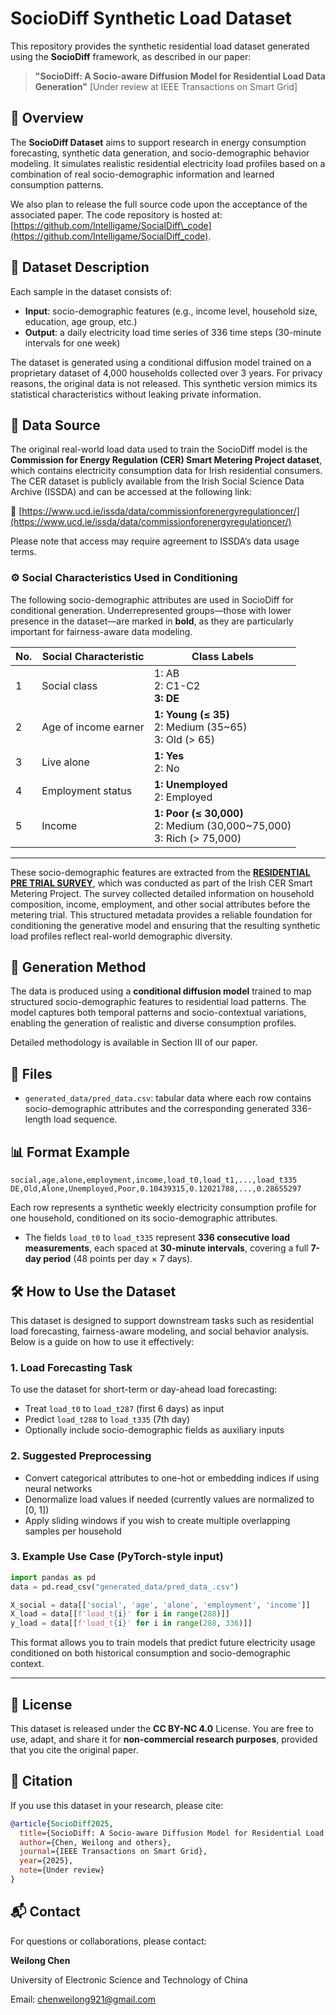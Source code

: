 

# SocioDiff Synthetic Load Dataset

This repository provides the synthetic residential load dataset generated using the **SocioDiff** framework, as described in our paper:

> **"SocioDiff: A Socio-aware Diffusion Model for Residential Load Data Generation"**
> \[Under review at IEEE Transactions on Smart Grid]

## 📘 Overview

The **SocioDiff Dataset** aims to support research in energy consumption forecasting, synthetic data generation, and socio-demographic behavior modeling. It simulates realistic residential electricity load profiles based on a combination of real socio-demographic information and learned consumption patterns.

We also plan to release the full source code upon the acceptance of the associated paper. The code repository is hosted at: [https://github.com/Intelligame/SocialDiff\_code](https://github.com/Intelligame/SocialDiff_code).

## 🧩 Dataset Description

Each sample in the dataset consists of:

* **Input**: socio-demographic features (e.g., income level, household size, education, age group, etc.)
* **Output**: a daily electricity load time series of 336 time steps (30-minute intervals for one week)

The dataset is generated using a conditional diffusion model trained on a proprietary dataset of 4,000 households collected over 3 years. For privacy reasons, the original data is not released. This synthetic version mimics its statistical characteristics without leaking private information.


## 📂 Data Source

The original real-world load data used to train the SocioDiff model is the **Commission for Energy Regulation (CER) Smart Metering Project dataset**, which contains electricity consumption data for Irish residential consumers. The CER dataset is publicly available from the Irish Social Science Data Archive (ISSDA) and can be accessed at the following link:

🔗 [https://www.ucd.ie/issda/data/commissionforenergyregulationcer/](https://www.ucd.ie/issda/data/commissionforenergyregulationcer/)

Please note that access may require agreement to ISSDA’s data usage terms.



### ⚙️ Social Characteristics Used in Conditioning

The following socio-demographic attributes are used in SocioDiff for conditional generation. Underrepresented groups—those with lower presence in the dataset—are marked in **bold**, as they are particularly important for fairness-aware data modeling.


| No. | Social Characteristic | Class Labels                                                               |
| --- | --------------------- | -------------------------------------------------------------------------- |
| 1   | Social class          | 1: AB<br>2: C1-C2<br>**3: DE**                                             |
| 2   | Age of income earner  | **1: Young (≤ 35)**<br>2: Medium (35\~65)<br>3: Old (> 65)                 |
| 3   | Live alone            | **1: Yes**<br>2: No                                                        |
| 4   | Employment status     | **1: Unemployed**<br>2: Employed                                           |
| 5   | Income                | **1: Poor (≤ 30,000)**<br>2: Medium (30,000\~75,000)<br>3: Rich (> 75,000) |

---

These socio-demographic features are extracted from the **[RESIDENTIAL PRE TRIAL SURVEY](https://github.com/Intelligame/SocialDiff/blob/main/RESIDENTIAL%20PRE%20TRIAL%20SURVEY.doc)**, which was conducted as part of the Irish CER Smart Metering Project. The survey collected detailed information on household composition, income, employment, and other social attributes before the metering trial. This structured metadata provides a reliable foundation for conditioning the generative model and ensuring that the resulting synthetic load profiles reflect real-world demographic diversity.

## 🧪 Generation Method

The data is produced using a **conditional diffusion model** trained to map structured socio-demographic features to residential load patterns. The model captures both temporal patterns and socio-contextual variations, enabling the generation of realistic and diverse consumption profiles.

Detailed methodology is available in Section III of our paper.


## 📁 Files

* `generated_data/pred_data.csv`: tabular data where each row contains socio-demographic attributes and the corresponding generated 336-length load sequence.

## 📊 Format Example

```csv
social,age,alone,employment,income,load_t0,load_t1,...,load_t335
DE,Old,Alone,Unemployed,Poor,0.10439315,0.12021788,...,0.28655297
```

Each row represents a synthetic weekly electricity consumption profile for one household, conditioned on its socio-demographic attributes.

* The fields `load_t0` to `load_t335` represent **336 consecutive load measurements**, each spaced at **30-minute intervals**, covering a full **7-day period** (48 points per day × 7 days).



## 🛠️ How to Use the Dataset

This dataset is designed to support downstream tasks such as residential load forecasting, fairness-aware modeling, and social behavior analysis. Below is a guide on how to use it effectively:

### 1. Load Forecasting Task

To use the dataset for short-term or day-ahead load forecasting:

* Treat `load_t0` to `load_t287` (first 6 days) as input
* Predict `load_t288` to `load_t335` (7th day)
* Optionally include socio-demographic fields as auxiliary inputs

### 2. Suggested Preprocessing

* Convert categorical attributes to one-hot or embedding indices if using neural networks
* Denormalize load values if needed (currently values are normalized to \[0, 1])
* Apply sliding windows if you wish to create multiple overlapping samples per household

### 3. Example Use Case (PyTorch-style input)

```python
import pandas as pd
data = pd.read_csv("generated_data/pred_data_.csv")

X_social = data[['social', 'age', 'alone', 'employment', 'income']]
X_load = data[[f'load_t{i}' for i in range(288)]]
y_load = data[[f'load_t{i}' for i in range(288, 336)]]
```

This format allows you to train models that predict future electricity usage conditioned on both historical consumption and socio-demographic context.

---



## 📜 License

This dataset is released under the **CC BY-NC 4.0** License. You are free to use, adapt, and share it for **non-commercial research purposes**, provided that you cite the original paper.

## 📝 Citation

If you use this dataset in your research, please cite:

```bibtex
@article{SocioDiff2025,
  title={SocioDiff: A Socio-aware Diffusion Model for Residential Load Data Generation},
  author={Chen, Weilong and others},
  journal={IEEE Transactions on Smart Grid},
  year={2025},
  note={Under review}
}
```

## 📬 Contact

For questions or collaborations, please contact:

**Weilong Chen**

University of Electronic Science and Technology of China

Email: [chenweilong921@gmail.com](mailto:chenweilong921@gmail.com)

